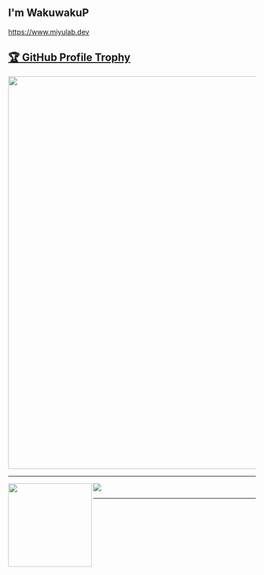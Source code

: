 ## I'm WakuwakuP
https://www.miyulab.dev

<a href="https://github.com/ryo-ma/github-profile-trophy"><h2>🏆 GitHub Profile Trophy</h2></a>
<a href="https://github.com/ryo-ma/github-profile-trophy">
  <img width=800 src="https://github-profile-trophy.vercel.app/?username=wakuwakup&column=8"/>
</a>

---

<div>
  <a href="https://github.com/anuraghazra/github-readme-stats">
    <img height="170" align="left" src="https://github-readme-stats.vercel.app/api?username=wakuwakup&count_private=true&include_all_commits=true" />
  </a>
  <a href="https://github.com/anuraghazra/github-readme-stats">
    <img src="https://github-readme-stats.vercel.app/api/top-langs/?username=wakuwakup&layout=compact" />
  </a?
</div>

---

<!--
**WakuwakuP/WakuwakuP** is a ✨ _special_ ✨ repository because its `README.md` (this file) appears on your GitHub profile.

Here are some ideas to get you started:

- 🔭 I’m currently working on ...
- 🌱 I’m currently learning ...
- 👯 I’m looking to collaborate on ...
- 🤔 I’m looking for help with ...
- 💬 Ask me about ...
- 📫 How to reach me: ...
- 😄 Pronouns: ...
- ⚡ Fun fact: ...
-->
